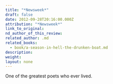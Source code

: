 ```yaml
---
title: "*Newsweek*"
draft: false
date: 2012-09-28T20:16:00.000Z
attribution: "*Newsweek*"
link_to_original:
nd_author_of_this_review:
related_author: .md
related_books:
  - book/a-season-in-hell-the-drunken-boat.md
description:
weight:
layout: none
---
```

One of the greatest poets who ever lived.

